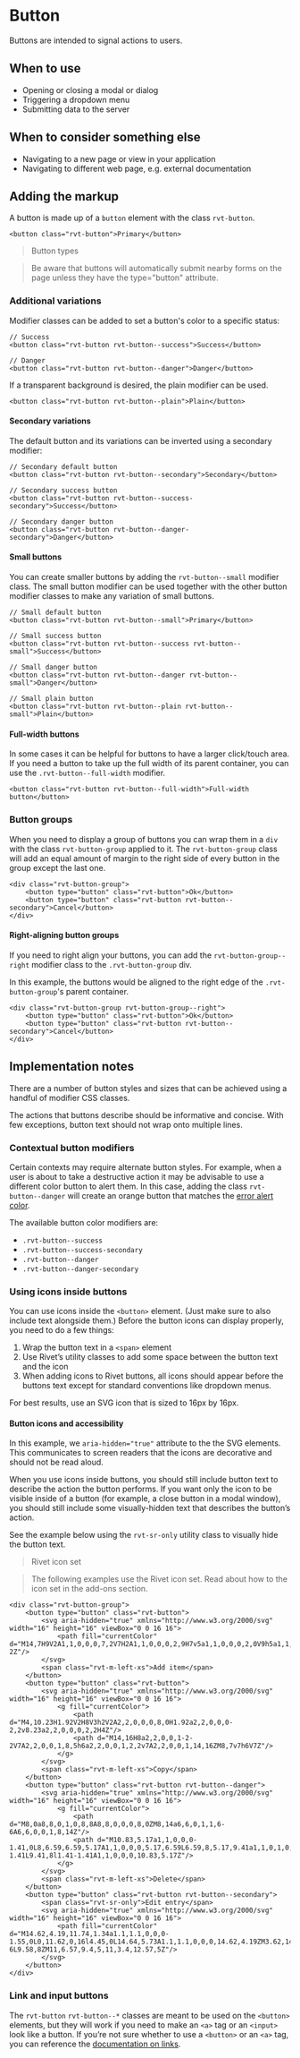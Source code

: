 # Button

Buttons are intended to signal actions to users.

## When to use

- Opening or closing a modal or dialog
- Triggering a dropdown menu
- Submitting data to the server

## When to consider something else

- Navigating to a new page or view in your application
- Navigating to different web page, e.g. external documentation

## Adding the markup

A button is made up of a `button` element with the class `rvt-button`.

```
<button class="rvt-button">Primary</button>
```

> Button types

> Be aware that buttons will automatically submit nearby forms on the page unless they have the type="button" attribute.

### Additional variations

Modifier classes can be added to set a button's color to a specific status:

```
// Success
<button class="rvt-button rvt-button--success">Success</button>

// Danger
<button class="rvt-button rvt-button--danger">Danger</button>
```

If a transparent background is desired, the plain modifier can be used.

```
<button class="rvt-button rvt-button--plain">Plain</button>
```

#### Secondary variations

The default button and its variations can be inverted using a secondary modifier:

```
// Secondary default button
<button class="rvt-button rvt-button--secondary">Secondary</button>

// Secondary success button
<button class="rvt-button rvt-button--success-secondary">Success</button>

// Secondary danger button
<button class="rvt-button rvt-button--danger-secondary">Danger</button>
```

#### Small buttons

You can create smaller buttons by adding the `rvt-button--small` modifier class. The small button modifier can be used together with the other button modifier classes to make any variation of small buttons.

```
// Small default button
<button class="rvt-button rvt-button--small">Primary</button>

// Small success button
<button class="rvt-button rvt-button--success rvt-button--small">Success</button>

// Small danger button
<button class="rvt-button rvt-button--danger rvt-button--small">Danger</button>

// Small plain button
<button class="rvt-button rvt-button--plain rvt-button--small">Plain</button>
```

#### Full-width buttons

In some cases it can be helpful for buttons to have a larger click/touch area. If you need a button to take up the full width of its parent container, you can use the `.rvt-button--full-width` modifier.

```
<button class="rvt-button rvt-button--full-width">Full-width button</button>
```

### Button groups

When you need to display a group of buttons you can wrap them in a `div` with the class `rvt-button-group` applied to it. The `rvt-button-group` class will add an equal amount of margin to the right side of every button in the group except the last one.

```
<div class="rvt-button-group">
    <button type="button" class="rvt-button">Ok</button>
    <button type="button" class="rvt-button rvt-button--secondary">Cancel</button>
</div>
```

#### Right-aligning button groups

If you need to right align your buttons, you can add the `rvt-button-group--right` modifier class to the `.rvt-button-group` div.

In this example, the buttons would be aligned to the right edge of the `.rvt-button-group`'s parent container.

```
<div class="rvt-button-group rvt-button-group--right">
    <button type="button" class="rvt-button">Ok</button>
    <button type="button" class="rvt-button rvt-button--secondary">Cancel</button>
</div>
```

## Implementation notes

There are a number of button styles and sizes that can be achieved using a handful of modifier CSS classes.

The actions that buttons describe should be informative and concise. With few exceptions, button text should not wrap onto multiple lines.

### Contextual button modifiers

Certain contexts may require alternate button styles. For example, when a user is about to take a destructive action it may be advisable to use a different color button to alert them. In this case, adding the class `rvt-button--danger` will create an orange button that matches the [error alert color](#).

The available button color modifiers are:

- `.rvt-button--success`
- `.rvt-button--success-secondary`
- `.rvt-button--danger`
- `.rvt-button--danger-secondary`

### Using icons inside buttons

You can use icons inside the `<button>` element. (Just make sure to also include text alongside them.) Before the button icons can display properly, you need to do a few things:

1. Wrap the button text in a `<span>` element
2. Use Rivet’s utility classes to add some space between the button text and the icon
3. When adding icons to Rivet buttons, all icons should appear before the buttons text except for standard conventions like dropdown menus.

For best results, use an SVG icon that is sized to 16px by 16px.

#### Button icons and accessibility

In this example, we `aria-hidden="true"` attribute to the the SVG elements. This communicates to screen readers that the icons are decorative and should not be read aloud.

When you use icons inside buttons, you should still include button text to describe the action the button performs. If you want only the icon to be visible inside of a button (for example, a close button in a modal window), you should still include some visually-hidden text that describes the button’s action.

See the example below using the `rvt-sr-only` utility class to visually hide the button text.

> Rivet icon set

> The following examples use the Rivet icon set. Read about how to the icon set in the add-ons section.

```
<div class="rvt-button-group">
    <button type="button" class="rvt-button">
        <svg aria-hidden="true" xmlns="http://www.w3.org/2000/svg" width="16" height="16" viewBox="0 0 16 16">
            <path fill="currentColor" d="M14,7H9V2A1,1,0,0,0,7,2V7H2A1,1,0,0,0,2,9H7v5a1,1,0,0,0,2,0V9h5a1,1,0,0,0,0-2Z"/>
        </svg>
        <span class="rvt-m-left-xs">Add item</span>
    </button>
    <button type="button" class="rvt-button">
        <svg aria-hidden="true" xmlns="http://www.w3.org/2000/svg" width="16" height="16" viewBox="0 0 16 16">
            <g fill="currentColor">
                <path d="M4,10.23H1.92V2H8V3h2V2A2,2,0,0,0,8,0H1.92a2,2,0,0,0-2,2v8.23a2,2,0,0,0,2,2H4Z"/>
                <path d="M14,16H8a2,2,0,0,1-2-2V7A2,2,0,0,1,8,5h6a2,2,0,0,1,2,2v7A2,2,0,0,1,14,16ZM8,7v7h6V7Z"/>
            </g>
        </svg>
        <span class="rvt-m-left-xs">Copy</span>
    </button>
    <button type="button" class="rvt-button rvt-button--danger">
        <svg aria-hidden="true" xmlns="http://www.w3.org/2000/svg" width="16" height="16" viewBox="0 0 16 16">
            <g fill="currentColor">
                <path d="M8,0a8,8,0,1,0,8,8A8,8,0,0,0,8,0ZM8,14a6,6,0,1,1,6-6A6,6,0,0,1,8,14Z"/>
                <path d="M10.83,5.17a1,1,0,0,0-1.41,0L8,6.59,6.59,5.17A1,1,0,0,0,5.17,6.59L6.59,8,5.17,9.41a1,1,0,1,0,1.41,1.41L8,9.41l1.41,1.41a1,1,0,0,0,1.41-1.41L9.41,8l1.41-1.41A1,1,0,0,0,10.83,5.17Z"/>
            </g>
        </svg>
        <span class="rvt-m-left-xs">Delete</span>
    </button>
    <button type="button" class="rvt-button rvt-button--secondary">
        <span class="rvt-sr-only">Edit entry</span>
        <svg aria-hidden="true" xmlns="http://www.w3.org/2000/svg" width="16" height="16" viewBox="0 0 16 16">
            <path fill="currentColor" d="M14.62,4.19,11.74,1.34a1.1,1.1,0,0,0-1.55,0L0,11.62,0,16l4.45,0L14.64,5.73A1.1,1.1,0,0,0,14.62,4.19ZM3.62,14H2V12.44l6-6L9.58,8ZM11,6.57,9.4,5,11,3.4,12.57,5Z"/>
        </svg>
    </button>
</div>
```

### Link and input buttons

The `rvt-button` `rvt-button--*` classes are meant to be used on the `<button>` elements, but they will work if you need to make an `<a>` tag or an `<input>` look like a button. If you’re not sure whether to use a `<button>` or an `<a>` tag, you can reference the [documentation on links](#).